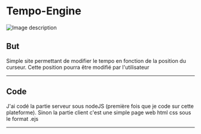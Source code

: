 # Tempo-Engine

![Image description](Tempo-Engine_V1/public/img/read.png)


## But
Simple site permettant de modifier le tempo en fonction de la position du curseur.
Cette position pourra être modifié par l'utilisateur

----

## Code
J'ai codé la partie serveur sous nodeJS (première fois que je code sur cette plateforme).
Sinon la partie client c'est une simple page web html css sous le format .ejs

---
